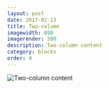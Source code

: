 ```yaml
---
layout: post
date: 2017-02-13
title: Two-column
imagewidth: 690
imagerender: 300
description: Two-column content
category: blocks
order: 4
---
```


![Two-column content]({{site.image_path}}/{{page.category}}/two-column.png)
